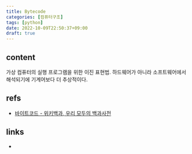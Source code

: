 ```yaml
---
title: Bytecode
categories: [컴퓨터구조]
tags: [python]
date: 2022-10-09T22:50:37+09:00
draft: true
---
```


## content
가상 컴퓨터의 실행 프로그램을 위한 이진 표현법. 하드웨어가 아니라 소프트웨어에서 해석되기에 기계어보다 더 추상적이다.




## refs
- [바이트코드 - 위키백과, 우리 모두의 백과사전](https://ko.wikipedia.org/wiki/%EB%B0%94%EC%9D%B4%ED%8A%B8%EC%BD%94%EB%93%9C)


## links
- 
